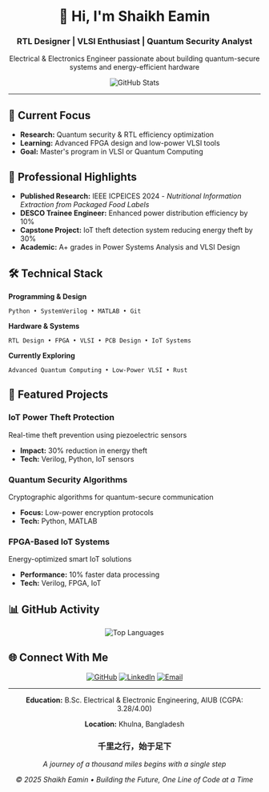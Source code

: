 <div align="center">
  <h1>👋 Hi, I'm Shaikh Eamin</h1>
  <h3>RTL Designer | VLSI Enthusiast | Quantum Security Analyst</h3>
  
  <p>Electrical & Electronics Engineer passionate about building quantum-secure systems and energy-efficient hardware</p>
  
  <img src="https://github-readme-stats.vercel.app/api?username=ShaikhEamin&show_icons=true&theme=rose_pine&hide_border=true&border_radius=10" alt="GitHub Stats"/>
</div>

---

## 🎯 Current Focus
- **Research:** Quantum security & RTL efficiency optimization
- **Learning:** Advanced FPGA design and low-power VLSI tools
- **Goal:** Master's program in VLSI or Quantum Computing

## 💼 Professional Highlights
- **Published Research:** IEEE ICPEICES 2024 - *Nutritional Information Extraction from Packaged Food Labels*
- **DESCO Trainee Engineer:** Enhanced power distribution efficiency by 10%
- **Capstone Project:** IoT theft detection system reducing energy theft by 30%
- **Academic:** A+ grades in Power Systems Analysis and VLSI Design

## 🛠️ Technical Stack

**Programming & Design**
```
Python • SystemVerilog • MATLAB • Git
```

**Hardware & Systems**
```
RTL Design • FPGA • VLSI • PCB Design • IoT Systems
```

**Currently Exploring**
```
Advanced Quantum Computing • Low-Power VLSI • Rust
```

## 🚀 Featured Projects

### IoT Power Theft Protection
Real-time theft prevention using piezoelectric sensors
- **Impact:** 30% reduction in energy theft
- **Tech:** Verilog, Python, IoT sensors

### Quantum Security Algorithms
Cryptographic algorithms for quantum-secure communication
- **Focus:** Low-power encryption protocols
- **Tech:** Python, MATLAB

### FPGA-Based IoT Systems
Energy-optimized smart IoT solutions
- **Performance:** 10% faster data processing
- **Tech:** Verilog, FPGA, IoT

## 📊 GitHub Activity

<div align="center">
  <img src="https://github-readme-stats.vercel.app/api/top-langs/?username=ShaikhEamin&layout=compact&theme=rose_pine&hide_border=true&border_radius=10" alt="Top Languages"/>
</div>

## 🌐 Connect With Me

<div align="center">
  <a href="https://github.com/ShaikhEamin"><img src="https://img.shields.io/badge/-GitHub-181717?style=for-the-badge&logo=github" alt="GitHub"></a>
  <a href="https://www.linkedin.com/in/shaikh-eamin/"><img src="https://img.shields.io/badge/-LinkedIn-0A66C2?style=for-the-badge&logo=linkedin" alt="LinkedIn"></a>
  <a href="mailto:Eamineee19@gmail.com"><img src="https://img.shields.io/badge/-Email-D14836?style=for-the-badge&logo=gmail" alt="Email"></a>
</div>

---

<div align="center">
  <p><strong>Education:</strong> B.Sc. Electrical & Electronic Engineering, AIUB (CGPA: 3.28/4.00)</p>
  <p><strong>Location:</strong> Khulna, Bangladesh</p>
  
  <h3>千里之行，始于足下</h3>
  <em>A journey of a thousand miles begins with a single step</em>
  
  <p><em>© 2025 Shaikh Eamin • Building the Future, One Line of Code at a Time</em></p>
</div>
